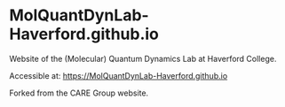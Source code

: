 # MolQuantDynLab-Haverford.github.io
Website of the (Molecular) Quantum Dynamics Lab at Haverford College.

<!--- Accessible at: <a href="https://qdrg-eaifr.github.io">https://qdrg-eaifr.github.io</a> --->
Accessible at: <a href="https://MolQuantDynLab-Haverford.io">https://MolQuantDynLab-Haverford.github.io</a>

Forked from the CARE Group website.

